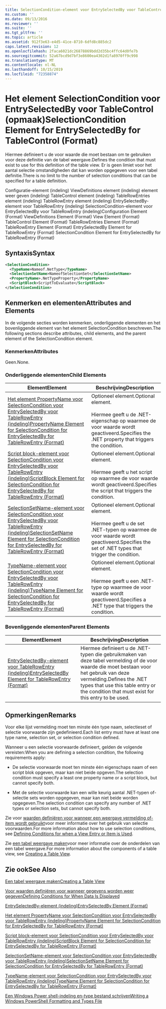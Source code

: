 ```yaml
---
title: SelectionCondition-element voor EntrySelectedBy voor TableControl (indeling) | Microsoft Docs
ms.custom: ''
ms.date: 09/13/2016
ms.reviewer: ''
ms.suite: ''
ms.tgt_pltfrm: ''
ms.topic: article
ms.assetid: 912f3e63-e4d5-41ce-8710-6dfd8c885dc2
caps.latest.revision: 12
ms.openlocfilehash: 2faca6021dc26878869bdd2d35bc4ffc64d0fe7b
ms.sourcegitcommit: 52a67bcd9d7bf3e8600ea4302d1fa8970ff9c998
ms.translationtype: MT
ms.contentlocale: nl-NL
ms.lasthandoff: 10/15/2019
ms.locfileid: "72358874"
---
```

# <a name="selectioncondition-element-for-entryselectedby-for-tablecontrol-format"></a><span data-ttu-id="a5227-102">Het element SelectionCondition voor EntrySelectedBy voor TableControl (opmaak)</span><span class="sxs-lookup"><span data-stu-id="a5227-102">SelectionCondition Element for EntrySelectedBy for TableControl (Format)</span></span>

<span data-ttu-id="a5227-103">Hiermee definieert u de voor waarde die moet bestaan om te gebruiken voor deze definitie van de tabel weergave.</span><span class="sxs-lookup"><span data-stu-id="a5227-103">Defines the condition that must exist to use for this definition of the table view.</span></span> <span data-ttu-id="a5227-104">Er is geen limiet voor het aantal selectie omstandigheden dat kan worden opgegeven voor een tabel definitie.</span><span class="sxs-lookup"><span data-stu-id="a5227-104">There is no limit to the number of selection conditions that can be specified for a table definition.</span></span>

<span data-ttu-id="a5227-105">Configuratie-element (indeling) ViewDefinitions element (indeling) element weer geven (indeling) TableControl element (indeling) TableRowEntries element (indeling) TableRowEntry element (indeling) EntrySelectedBy-element voor TableRowEntry (indeling) SelectionCondition-element voor EntrySelectedBy voor TableRowEntry (indeling)</span><span class="sxs-lookup"><span data-stu-id="a5227-105">Configuration Element (Format) ViewDefinitions Element (Format) View Element (Format) TableControl Element (Format) TableRowEntries Element (Format) TableRowEntry Element (Format) EntrySelectedBy Element for TableRowEntry (Format) SelectionCondition Element for EntrySelectedBy for TableRowEntry (Format)</span></span>

## <a name="syntax"></a><span data-ttu-id="a5227-106">Syntaxis</span><span class="sxs-lookup"><span data-stu-id="a5227-106">Syntax</span></span>

```xml
<SelectionCondition>
  <TypeName>Nameof.NetType</TypeName>
  <SelectionSetName>NameofSelectionSet</SelectionSetName>
  <PropertyName>.NetTypeProperty</PropertyName>
  <ScriptBlock>ScriptToEvaluate</ScriptBlock>
</SelectionCondition>
```

## <a name="attributes-and-elements"></a><span data-ttu-id="a5227-107">Kenmerken en elementen</span><span class="sxs-lookup"><span data-stu-id="a5227-107">Attributes and Elements</span></span>

<span data-ttu-id="a5227-108">In de volgende secties worden kenmerken, onderliggende elementen en het bovenliggende element van het element SelectionCondition beschreven.</span><span class="sxs-lookup"><span data-stu-id="a5227-108">The following sections describe attributes, child elements, and the parent element of the SelectionCondition element.</span></span>

### <a name="attributes"></a><span data-ttu-id="a5227-109">Kenmerken</span><span class="sxs-lookup"><span data-stu-id="a5227-109">Attributes</span></span>

<span data-ttu-id="a5227-110">Geen.</span><span class="sxs-lookup"><span data-stu-id="a5227-110">None.</span></span>

### <a name="child-elements"></a><span data-ttu-id="a5227-111">Onderliggende elementen</span><span class="sxs-lookup"><span data-stu-id="a5227-111">Child Elements</span></span>

|<span data-ttu-id="a5227-112">Element</span><span class="sxs-lookup"><span data-stu-id="a5227-112">Element</span></span>|<span data-ttu-id="a5227-113">Beschrijving</span><span class="sxs-lookup"><span data-stu-id="a5227-113">Description</span></span>|
|-------------|-----------------|
|[<span data-ttu-id="a5227-114">Het element PropertyName voor SelectionCondition voor EntrySelectedBy voor TableRowEntry (indeling)</span><span class="sxs-lookup"><span data-stu-id="a5227-114">PropertyName Element for SelectionCondition for EntrySelectedBy for TableRowEntry (Format)</span></span>](./propertyname-element-for-selectioncondition-for-entryselectedby-for-tablerowentry-format.md)|<span data-ttu-id="a5227-115">Optioneel element.</span><span class="sxs-lookup"><span data-stu-id="a5227-115">Optional element.</span></span><br /><br /> <span data-ttu-id="a5227-116">Hiermee geeft u de .NET-eigenschap op waarmee de voor waarde wordt geactiveerd.</span><span class="sxs-lookup"><span data-stu-id="a5227-116">Specifies the .NET property that triggers the condition.</span></span>|
|[<span data-ttu-id="a5227-117">Script block-element voor SelectionCondition voor EntrySelectedBy voor TableRowEntry (indeling)</span><span class="sxs-lookup"><span data-stu-id="a5227-117">ScriptBlock Element for SelectionCondition for EntrySelectedBy for TableRowEntry (Format)</span></span>](./scriptblock-element-for-selectioncondition-for-entryselectedby-for-tablecontrol-format.md)|<span data-ttu-id="a5227-118">Optioneel element.</span><span class="sxs-lookup"><span data-stu-id="a5227-118">Optional element.</span></span><br /><br /> <span data-ttu-id="a5227-119">Hiermee geeft u het script op waarmee de voor waarde wordt geactiveerd.</span><span class="sxs-lookup"><span data-stu-id="a5227-119">Specifies the script that triggers the condition.</span></span>|
|[<span data-ttu-id="a5227-120">SelectionSetName-element voor SelectionCondition voor EntrySelectedBy voor TableRowEntry (indeling)</span><span class="sxs-lookup"><span data-stu-id="a5227-120">SelectionSetName Element for SelectionCondition for EntrySelectedBy for TableRowEntry (Format)</span></span>](./selectionsetname-element-for-selectioncondition-for-entryselectedby-for-tablecontrol-format.md)|<span data-ttu-id="a5227-121">Optioneel element.</span><span class="sxs-lookup"><span data-stu-id="a5227-121">Optional element.</span></span><br /><br /> <span data-ttu-id="a5227-122">Hiermee geeft u de set .NET-typen op waarmee de voor waarde wordt geactiveerd.</span><span class="sxs-lookup"><span data-stu-id="a5227-122">Specifies the set of .NET types that trigger the condition.</span></span>|
|[<span data-ttu-id="a5227-123">TypeName-element voor SelectionCondition voor EntrySelectedBy voor TableRowEntry (indeling)</span><span class="sxs-lookup"><span data-stu-id="a5227-123">TypeName Element for SelectionCondition for EntrySelectedBy for TableRowEntry (Format)</span></span>](./typename-element-for-selectioncondition-for-entryselectedby-for-tablecontrol-format.md)|<span data-ttu-id="a5227-124">Optioneel element.</span><span class="sxs-lookup"><span data-stu-id="a5227-124">Optional element.</span></span><br /><br /> <span data-ttu-id="a5227-125">Hiermee geeft u een .NET-type op waarmee de voor waarde wordt geactiveerd.</span><span class="sxs-lookup"><span data-stu-id="a5227-125">Specifies a .NET type that triggers the condition.</span></span>|

### <a name="parent-elements"></a><span data-ttu-id="a5227-126">Bovenliggende elementen</span><span class="sxs-lookup"><span data-stu-id="a5227-126">Parent Elements</span></span>

|<span data-ttu-id="a5227-127">Element</span><span class="sxs-lookup"><span data-stu-id="a5227-127">Element</span></span>|<span data-ttu-id="a5227-128">Beschrijving</span><span class="sxs-lookup"><span data-stu-id="a5227-128">Description</span></span>|
|-------------|-----------------|
|[<span data-ttu-id="a5227-129">EntrySelectedBy-element voor TableRowEntry (indeling)</span><span class="sxs-lookup"><span data-stu-id="a5227-129">EntrySelectedBy Element for TableRowEntry (Format)</span></span>](./entryselectedby-element-for-tablerowentry-for-tablecontrol-format.md)|<span data-ttu-id="a5227-130">Hiermee definieert u de .NET-typen die gebruikmaken van deze tabel vermelding of de voor waarde die moet bestaan voor het gebruik van deze vermelding.</span><span class="sxs-lookup"><span data-stu-id="a5227-130">Defines the .NET types that use this table entry or the condition that must exist for this entry to be used.</span></span>|

## <a name="remarks"></a><span data-ttu-id="a5227-131">Opmerkingen</span><span class="sxs-lookup"><span data-stu-id="a5227-131">Remarks</span></span>

<span data-ttu-id="a5227-132">Voor elke lijst vermelding moet ten minste één type naam, selectieset of selectie voorwaarde zijn gedefinieerd.</span><span class="sxs-lookup"><span data-stu-id="a5227-132">Each list entry must have at least one type name, selection set, or selection condition defined.</span></span>

<span data-ttu-id="a5227-133">Wanneer u een selectie voorwaarde definieert, gelden de volgende vereisten:</span><span class="sxs-lookup"><span data-stu-id="a5227-133">When you are defining a selection condition, the following requirements apply:</span></span>

- <span data-ttu-id="a5227-134">De selectie voorwaarde moet ten minste één eigenschaps naam of een script blok opgeven, maar kan niet beide opgeven.</span><span class="sxs-lookup"><span data-stu-id="a5227-134">The selection condition must specify a least one property name or a script block, but cannot specify both.</span></span>

- <span data-ttu-id="a5227-135">Met de selectie voorwaarde kan een wille keurig aantal .NET-typen of-selectie sets worden opgegeven, maar kan niet beide worden opgegeven.</span><span class="sxs-lookup"><span data-stu-id="a5227-135">The selection condition can specify any number of .NET types or selection sets, but cannot specify both.</span></span>

<span data-ttu-id="a5227-136">Zie voor [waarden definiëren voor wanneer een weergave vermelding of-item wordt gebruikt](./defining-conditions-for-displaying-data.md)voor meer informatie over het gebruik van selectie voorwaarden.</span><span class="sxs-lookup"><span data-stu-id="a5227-136">For more information about how to use selection conditions, see [Defining Conditions for when a View Entry or Item is Used](./defining-conditions-for-displaying-data.md).</span></span>

<span data-ttu-id="a5227-137">Zie [een tabel weergave maken](./creating-a-table-view.md)voor meer informatie over de onderdelen van een tabel weergave.</span><span class="sxs-lookup"><span data-stu-id="a5227-137">For more information about the components of a table view, see [Creating a Table View](./creating-a-table-view.md).</span></span>

## <a name="see-also"></a><span data-ttu-id="a5227-138">Zie ook</span><span class="sxs-lookup"><span data-stu-id="a5227-138">See Also</span></span>

[<span data-ttu-id="a5227-139">Een tabel weergave maken</span><span class="sxs-lookup"><span data-stu-id="a5227-139">Creating a Table View</span></span>](./creating-a-table-view.md)

[<span data-ttu-id="a5227-140">Voor waarden definiëren voor wanneer gegevens worden weer gegeven</span><span class="sxs-lookup"><span data-stu-id="a5227-140">Defining Conditions for When Data Is Displayed</span></span>](./defining-conditions-for-displaying-data.md)

[<span data-ttu-id="a5227-141">EntrySelectedBy-element (indeling)</span><span class="sxs-lookup"><span data-stu-id="a5227-141">EntrySelectedBy Element (Format)</span></span>](./entryselectedby-element-for-tablerowentry-for-tablecontrol-format.md)

[<span data-ttu-id="a5227-142">Het element PropertyName voor SelectionCondition voor EntrySelectedBy voor TableRowEntry (indeling)</span><span class="sxs-lookup"><span data-stu-id="a5227-142">PropertyName Element for SelectionCondition for EntrySelectedBy for TableRowEntry (Format)</span></span>](./propertyname-element-for-selectioncondition-for-entryselectedby-for-tablerowentry-format.md)

[<span data-ttu-id="a5227-143">Script block-element voor SelectionCondition voor EntrySelectedBy voor TableRowEntry (indeling)</span><span class="sxs-lookup"><span data-stu-id="a5227-143">ScriptBlock Element for SelectionCondition for EntrySelectedBy for TableRowEntry (Format)</span></span>](./scriptblock-element-for-selectioncondition-for-entryselectedby-for-tablecontrol-format.md)

[<span data-ttu-id="a5227-144">SelectionSetName-element voor SelectionCondition voor EntrySelectedBy voor TableRowEntry (indeling)</span><span class="sxs-lookup"><span data-stu-id="a5227-144">SelectionSetName Element for SelectionCondition for EntrySelectedBy for TableRowEntry (Format)</span></span>](./selectionsetname-element-for-selectioncondition-for-entryselectedby-for-tablecontrol-format.md)

[<span data-ttu-id="a5227-145">TypeName-element voor SelectionCondition voor EntrySelectedBy voor TableRowEntry (indeling)</span><span class="sxs-lookup"><span data-stu-id="a5227-145">TypeName Element for SelectionCondition for EntrySelectedBy for TableRowEntry (Format)</span></span>](./typename-element-for-selectioncondition-for-entryselectedby-for-tablecontrol-format.md)

[<span data-ttu-id="a5227-146">Een Windows Power shell-indeling en-type bestand schrijven</span><span class="sxs-lookup"><span data-stu-id="a5227-146">Writing a Windows PowerShell Formatting and Types File</span></span>](./writing-a-powershell-formatting-file.md)
